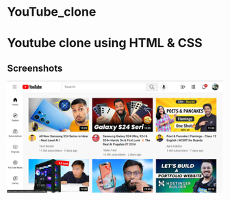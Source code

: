 # YouTube_clone

<h1>Youtube clone using HTML & CSS</h1>

<h2>Screenshots</h2>
<img src="public/image.png" alt="image">
